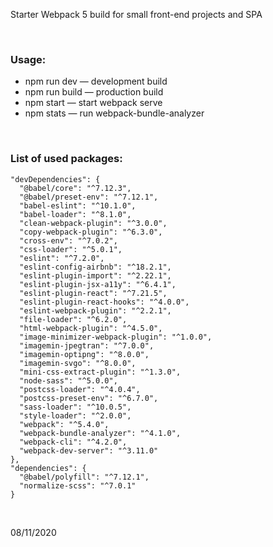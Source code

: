 Starter Webpack 5 build for small front-end projects and SPA

<br>

### Usage:
* npm run dev — development build
* npm run build — production build
* npm start — start webpack serve
* npm stats — run webpack-bundle-analyzer

<br>

### List of used packages:
    "devDependencies": {
      "@babel/core": "^7.12.3",
      "@babel/preset-env": "^7.12.1",
      "babel-eslint": "^10.1.0",
      "babel-loader": "^8.1.0",
      "clean-webpack-plugin": "^3.0.0",
      "copy-webpack-plugin": "^6.3.0",
      "cross-env": "^7.0.2",
      "css-loader": "^5.0.1",
      "eslint": "^7.2.0",
      "eslint-config-airbnb": "^18.2.1",
      "eslint-plugin-import": "^2.22.1",
      "eslint-plugin-jsx-a11y": "^6.4.1",
      "eslint-plugin-react": "^7.21.5",
      "eslint-plugin-react-hooks": "^4.0.0",
      "eslint-webpack-plugin": "^2.2.1",
      "file-loader": "^6.2.0",
      "html-webpack-plugin": "^4.5.0",
      "image-minimizer-webpack-plugin": "^1.0.0",
      "imagemin-jpegtran": "^7.0.0",
      "imagemin-optipng": "^8.0.0",
      "imagemin-svgo": "^8.0.0",
      "mini-css-extract-plugin": "^1.3.0",
      "node-sass": "^5.0.0",
      "postcss-loader": "^4.0.4",
      "postcss-preset-env": "^6.7.0",
      "sass-loader": "^10.0.5",
      "style-loader": "^2.0.0",
      "webpack": "^5.4.0",
      "webpack-bundle-analyzer": "^4.1.0",
      "webpack-cli": "^4.2.0",
      "webpack-dev-server": "^3.11.0"
    },
    "dependencies": {
      "@babel/polyfill": "^7.12.1",
      "normalize-scss": "^7.0.1"
    }

<br>

08/11/2020
